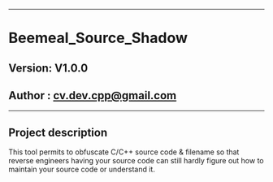 ____
# Beemeal_Source_Shadow
## Version: V1.0.0
## Author : cv.dev.cpp@gmail.com
____

## __Project description__
This tool permits to obfuscate C/C++ source code & filename so that
reverse engineers having your source code can still hardly figure out
how to maintain your source code or understand it.


